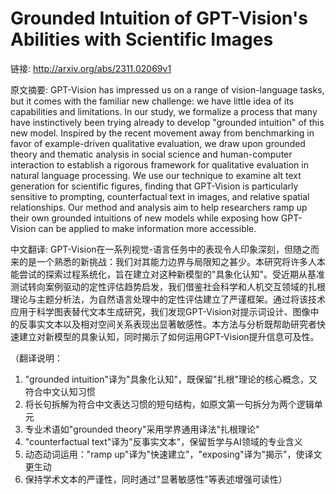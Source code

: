 # Grounded Intuition of GPT-Vision's Abilities with Scientific Images

链接: http://arxiv.org/abs/2311.02069v1

原文摘要:
GPT-Vision has impressed us on a range of vision-language tasks, but it comes
with the familiar new challenge: we have little idea of its capabilities and
limitations. In our study, we formalize a process that many have instinctively
been trying already to develop "grounded intuition" of this new model. Inspired
by the recent movement away from benchmarking in favor of example-driven
qualitative evaluation, we draw upon grounded theory and thematic analysis in
social science and human-computer interaction to establish a rigorous framework
for qualitative evaluation in natural language processing. We use our technique
to examine alt text generation for scientific figures, finding that GPT-Vision
is particularly sensitive to prompting, counterfactual text in images, and
relative spatial relationships. Our method and analysis aim to help researchers
ramp up their own grounded intuitions of new models while exposing how
GPT-Vision can be applied to make information more accessible.

中文翻译:
GPT-Vision在一系列视觉-语言任务中的表现令人印象深刻，但随之而来的是一个熟悉的新挑战：我们对其能力边界与局限知之甚少。本研究将许多人本能尝试的探索过程系统化，旨在建立对这种新模型的"具象化认知"。受近期从基准测试转向案例驱动的定性评估趋势启发，我们借鉴社会科学和人机交互领域的扎根理论与主题分析法，为自然语言处理中的定性评估建立了严谨框架。通过将该技术应用于科学图表替代文本生成研究，我们发现GPT-Vision对提示词设计、图像中的反事实文本以及相对空间关系表现出显著敏感性。本方法与分析既帮助研究者快速建立对新模型的具象认知，同时揭示了如何运用GPT-Vision提升信息可及性。

（翻译说明：
1. "grounded intuition"译为"具象化认知"，既保留"扎根"理论的核心概念，又符合中文认知习惯
2. 将长句拆解为符合中文表达习惯的短句结构，如原文第一句拆分为两个逻辑单元
3. 专业术语如"grounded theory"采用学界通用译法"扎根理论"
4. "counterfactual text"译为"反事实文本"，保留哲学与AI领域的专业含义
5. 动态动词运用："ramp up"译为"快速建立"，"exposing"译为"揭示"，使译文更生动
6. 保持学术文本的严谨性，同时通过"显著敏感性"等表述增强可读性）
